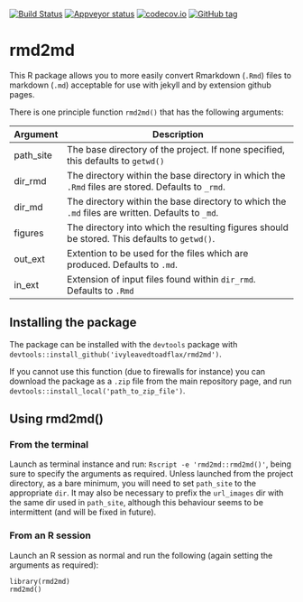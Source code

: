 [![Build Status](https://travis-ci.org/ivyleavedtoadflax/rmd2md.svg?branch=master)](https://travis-ci.org/ivyleavedtoadflax/rmd2md)
[![Appveyor status](https://ci.appveyor.com/api/projects/status/05md5oxdoq8a5ldn/branch/master?svg=true
)](https://ci.appveyor.com/project/ivyleavedtoadflax/rmd2md/branch/master)
[![codecov.io](http://codecov.io/github/ivyleavedtoadflax/rmd2md/coverage.svg?branch=master)](http://codecov.io/github/ivyleavedtoadflax/rmd2md?branch=master)
[![GitHub tag](https://img.shields.io/github/tag/ivyleavedtoadflax/rmd2md.svg)](https://github.com/ivyleavedtoadflax/rmd2md/releases)

# rmd2md

This R package allows you to more easily convert Rmarkdown (`.Rmd`) files to markdown (`.md`) acceptable for use with jekyll and by extension github pages.

There is one principle function `rmd2md()` that has the following arguments:

|Argument|Description|
|---|---|
|path_site|The base directory of the project. If none specified, this defaults to `getwd()`|
|dir_rmd|The directory within the base directory in which the `.Rmd` files are stored. Defaults to `_rmd`.|
|dir_md|The directory within the base directory to which the `.md` files are written. Defaults to `_md`.|
|figures|The directory into which the resulting figures should be stored. This defaults to `getwd()`.|
|out_ext|Extention to be used for the files which are produced. Defaults to `.md`.|
|in_ext|Extension of input files found within `dir_rmd`. Defaults to `.Rmd`|

## Installing the package

The package can be installed with the `devtools` package with `devtools::install_github('ivyleavedtoadflax/rmd2md')`.

If you cannot use this function (due to firewalls for instance) you can download the package as a `.zip` file from the main repository page, and run `devtools::install_local('path_to_zip_file')`.

## Using rmd2md()

### From the terminal

Launch as terminal instance and run: `Rscript -e 'rmd2md::rmd2md()'`, being sure to specify the arguments as required. Unless launched from the project directory, as a bare minimum, you will need to set `path_site` to the appropriate `dir`. It may also be necessary to prefix the `url_images` dir with the same dir used in `path_site`, although this behaviour seems to be intermittent (and will be fixed in future).

### From an R session

Launch an R session as normal and run the following (again setting the arguments as required):

```
library(rmd2md)
rmd2md()
```
